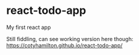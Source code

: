 # react-todo-app

My first react app

Still fiddling, can see working version here though: https://cotyhamilton.github.io/react-todo-app/
